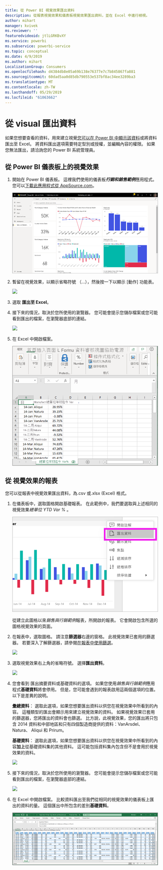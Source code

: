 ```yaml
---
title: 從 Power BI 視覺效果匯出資料
description: 從報表視覺效果和儀表板視覺效果匯出資料，並在 Excel 中進行檢視。
author: mihart
manager: kvivek
ms.reviewer: ''
featuredvideoid: jtlLGRKBvXY
ms.service: powerbi
ms.subservice: powerbi-service
ms.topic: conceptual
ms.date: 4/9/2019
ms.author: mihart
LocalizationGroup: Consumers
ms.openlocfilehash: d4384db8e05a69b138e76377e7c7b845867fa881
ms.sourcegitcommit: 60dad5aa0d85db790553e537bf8ac34ee3289ba3
ms.translationtype: MT
ms.contentlocale: zh-TW
ms.lasthandoff: 05/29/2019
ms.locfileid: "61063662"
---
```

# <a name="export-data-from-visual"></a>從 visual 匯出資料
如果您想要查看的資料，用來建立視覺[您可以在 Power BI 中顯示該資料](end-user-show-data.md)或將資料匯出至 Excel。 將資料匯出選項需要特定型別或授權，並編輯內容的權限。 如果您無法匯出，請洽詢您的 Power BI 系統管理員。 

## <a name="from-a-visual-on-a-power-bi-dashboard"></a>從 Power BI 儀表板上的視覺效果

1. 開始在 Power BI 儀表板。 這裡我們使用的儀表板***行銷和銷售範例***應用程式。 您可以[下載此應用程式從 AppSource.com](https://appsource.microsoft.com/en-us/product/power-bi/microsoft-retail-analysis-sample.salesandmarketingsample-preview?flightCodes=e2b06c7a-a438-4d99-9eb6-4324ce87f282)。

    ![](media/end-user-export/power-bi-dashboard.png)

2. 暫留在視覺效果，以顯示省略符號 （...），然後按一下以顯示 [動作] 功能表。

    ![](media/end-user-export/power-bi-dashboard-export-visual.png)

3. 選取 **匯出至 Excel**。

4. 接下來的情況，取決於您所使用的瀏覽器。 您可能會提示您儲存檔案或您可能看到匯出的檔案，在瀏覽器底部的連結。 

    ![](media/end-user-export/power-bi-export-browser.png)

5. 在 Excel 中開啟檔案。  

    ![](media/end-user-export/power-bi-excel.png)


## <a name="from-a-visual-in-a-report"></a>從 視覺效果的報表
您可以從報表中視覺效果匯出資料，為.csv 或.xlsx (Excel) 格式。 

1. 在儀表板中，選取圖格開啟基礎報表。  在此範例中，我們要選取與上述相同的視覺效果*總單位 YTD Var %* 。 

    ![](media/end-user-export/power-bi-export-report.png)

    從建立此圖格以來*銷售與行銷範例*報表，所開啟的報表。 它會開啟包含所選的圖格視覺效果的頁面。 

2. 在報表中，選取圖格。 請注意**篩選器**右邊的窗格。 此視覺效果已套用的篩選器。 若要深入了解篩選器，請參閱[在報表中使用篩選](end-user-report-filter.md)。

    ![](media/end-user-export/power-bi-export-filters.png)


3. 選取視覺效果右上角的省略符號。 選擇**匯出資料**。

    ![](media/end-user-export/power-bi-export-report2.png)

4. 您會看到 匯出摘要資料或基礎資料的選項。 如果您使用*銷售與行銷範例*應用程式**基礎資料**將會停用。 但是，您可能會遇到的報表啟用這兩個選項的位置。 以下是差異的說明。

    **彙總資料**： 選取此選項，如果您想要匯出資料以供您在視覺效果中所看到的內容。  這種類型的匯出會顯示用來建立視覺效果的資料。 如果視覺效果已套用的篩選器，您將匯出的資料會也篩選。 比方說，此視覺效果，您的匯出將只包含 2014 資料和中部地區和只有四個製造商提供的資料：VanArsdel、 Natura、 Aliqui 和 Prirum。
  

    **基礎資料**： 選取此選項，如果您想要匯出資料以供您在視覺效果中所看到的內容**加上**從基礎資料集的其他資料。  這可能包括資料集內包含但不是會用於視覺效果的資料。 

    ![](media/end-user-export/power-bi-export-report3.png)

5. 接下來的情況，取決於您所使用的瀏覽器。 您可能會提示您儲存檔案或您可能看到匯出的檔案，在瀏覽器底部的連結。 

    ![](media/end-user-export/power-bi-export-edge.png)


7. 在 Excel 中開啟檔案。 比較資料匯出至我們從相同的視覺效果的儀表板上匯出的資料的量。 這個匯出中所包含的差別**基礎資料**。 

    ![](media/end-user-export/power-bi-underlying.png)

